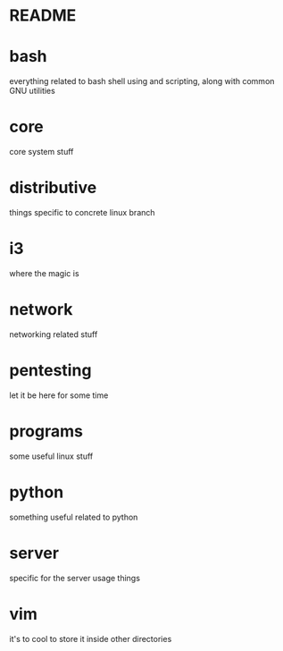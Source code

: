 README
======
# bash
everything related to bash shell using and scripting, along with common GNU utilities

# core
core system stuff

# distributive
things specific to concrete linux branch

# i3
where the magic is

# network
networking related stuff

# pentesting
let it be here for some time

# programs
some useful linux stuff

# python
something useful related to python

# server
specific for the server usage things

# vim
it's to cool to store it inside other directories